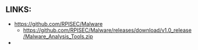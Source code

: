 
## LINKS:
* https://github.com/RPISEC/Malware
  * https://github.com/RPISEC/Malware/releases/download/v1.0_release/Malware_Analysis_Tools.zip
* 
